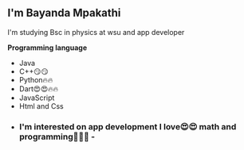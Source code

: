 ## I'm Bayanda Mpakathi

I'm studying Bsc in physics at wsu and app developer

**Programming language**

* Java
* C++😏😏
* Python🔥🔥
* Dart😍😍🔥🔥
* JavaScript
* Html and Css

- ### I'm  interested on app development I love😍😍 math and programming🤩😍😍 -
